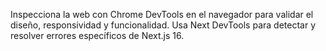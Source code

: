 Inspecciona la web con Chrome DevTools en el navegador para validar el diseño, responsividad y funcionalidad. Usa Next DevTools para detectar y resolver errores específicos de Next.js 16.